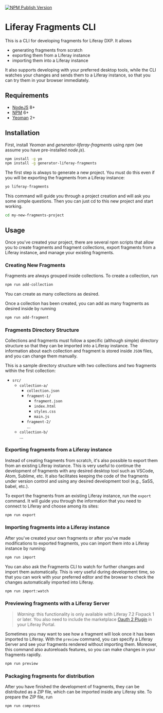 [![NPM Publish Version][5]][6]

# Liferay Fragments CLI

This is a CLI for developing fragments for Liferay DXP. It allows

- generating fragments from scratch
- exporting them from a Liferay instance
- importing them into a Liferay instance

It also supports developing with your preferred desktop tools, while the CLI
watches your changes and sends them to a Liferay instance, so that you can try
them in your browser immediately.

## Requirements

- [NodeJS][3] 8+
- [NPM][2] 6+
- [Yeoman][1] 2+

## Installation

First, install *Yeoman* and *generator-liferay-fragments* using *npm*
(we assume you have pre-installed *node.js*).

```bash
npm install -g yo
npm install -g generator-liferay-fragments
```

The first step is always to generate a new project. You must do this even if you
will be exporting the fragments from a Liferay instance:

```bash
yo liferay-fragments
```

This command will guide you through a project creation and will ask you some
simple questions. Then you can just cd to this new project and start working.

```bash
cd my-new-fragments-project
```

## Usage

Once you've created your project, there are several npm scripts that allow
you to create fragments and fragment collections, export fragments from a
Liferay instance, and manage your existing fragments.

### Creating New Fragments

Fragments are always grouped inside collections. To create a collection, run

```bash
npm run add-collection
```

You can create as many collections as desired.

Once a collection has been created, you can add as many fragments as desired
inside by running

```bash
npm run add-fragment
```

### Fragments Directory Structure

Collections and fragments must follow a specific (although simple) directory
structure so that they can be imported into a Liferay instance. The information
about each collection and fragment is stored inside `JSON` files, and you can
change them manually.

This is a sample directory structure with two collections and two fragments
within the first collection:

- `src/`
    - `collection-a/`
        - `collection.json`
        - `fragment-1/`
            - `fragment.json`
            - `index.html`
            - `styles.css`
            - `main.js`
        - `fragment-2/`<br>
          ...
    - `collection-b/`<br>
      ...

### Exporting fragments from a Liferay instance

Instead of creating fragments from scratch, it's also possible to export them
from an existing Liferay instance. This is very useful to continue the
development of fragments with any desired desktop tool such as VSCode, Atom,
Sublime, etc. It also facilitates keeping the code of the fragments under version
control and using any desired development tool (e.g., SaSS, babel, etc.).

To export the fragments from an existing Liferay instance, run the `export`
command. It will guide you through the information that you need to connect to
Liferay and choose among its sites:

```bash
npm run export
```

### Importing fragments into a Liferay instance

After you've created your own fragments or after you've made modifications to
exported fragments, you can import them into a Liferay instance by running:

```bash
npm run import
```

You can also ask the Fragments CLI to watch for further changes and import them
automatically. This is very useful during development time, so that you can work
with your preferred editor and the browser to check the changes automatically
imported into Liferay.

```bash
npm run import:watch
```

### Previewing fragments with a Liferay Server

> *Warning*: this functionality is only available with Liferay 7.2 Fixpack 1 or later.
> You also need to include the marketplace [Oauth 2 Plugin][7] in your Liferay Portal.

Sometimes you may want to see how a fragment will look once it has been imported
to Liferay. With the `preview` command, you can specify a Liferay Server and see
your fragments rendered without importing them. Moreover, this command also
autoreloads features, so you can make changes in your fragments rapidly.

```bash
npm run preview
```

### Packaging fragments for distribution

After you have finished the development of fragments, they can be distributed as
a ZIP file, which can be imported inside any Liferay site. To prepare the ZIP
file, run

```bash
npm run compress
```

[1]: https://yeoman.io
[2]: https://www.npmjs.com
[3]: https://nodejs.org
[4]: https://github.com/lerna
[5]: https://badge.fury.io/js/generator-liferay-fragments.svg?style=flat
[6]: https://www.npmjs.com/package/generator-liferay-fragments
[7]: https://web.liferay.com/es/marketplace/-/mp/application/109572023
